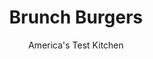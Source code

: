 ---
layout: ../../layouts/MarkdownPostLayout.astro
title: Brunch Burgers
author: America's Test Kitchen
pubDate: 2023-03-15
description: "The perfect burgers for early Sunday morning, late Saturday night, and any time in between."
image_url: https://res.cloudinary.com/hksqkdlah/image/upload/ar_1:1,c_fill,dpr_2.0,f_auto,fl_lossy.progressive.strip_profile,g_faces:auto,q_auto:low,w_344/SFS_BrunchBurgers_082_webtho
tags: ["Main Courses","Pork","Eggs","Cheese","Beef","Sandwiches","Breakfast & Brunch"]
calories: 4195
protein: 50
carbohydrates: 27
fats: 80
fiber: 1
ingredients: ["1/2 cup, mayonnaise","1–1 1/2 tablespoons, minced canned chipotle chile in adobo sauce","1 tablespoon, Worcestershire sauce","1 tablespoon, maple syrup (optional)","3/4 teaspoon, pepper, divided","1 pound, 85 percent lean ground beef","8 ounces, bulk breakfast sausage","4 slices, thick-cut bacon, halved crosswise","1/4 teaspoon plus pinch, table salt, divided","4 slices, cheddar cheese (4 ounces)","4 , large eggs","4 brioche, hamburger buns, toasted"]
serves: 4
time: "1 hour"
instructions: ["Combine mayonnaise; chipotle; Worcestershire; maple syrup, if using; and ½ teaspoon pepper in bowl. Set aside.","Combine ground beef and sausage in large bowl and knead with your hands until roughly combined. Divide meat mixture into 4 equal portions, then shape each portion into 4½-inch-wide patty. Using your fingertips, press center of each patty to create slight divot. (Patties can be covered with plastic wrap and refrigerated for up to 24 hours.)","Cook bacon in 12-inch nonstick skillet over medium heat, flipping occasionally, until crispy, 8 to 10 minutes. Transfer bacon to paper towel–lined plate. Pour off and reserve all but 1 teaspoon fat from skillet.","Heat fat left in skillet over medium-high heat until just smoking. Sprinkle patties with ¼ teaspoon salt and remaining ¼ teaspoon pepper. Transfer patties to skillet and cook until well browned on first side, 4 to 6 minutes. Flip patties, top with cheddar, and reduce heat to medium-low. Continue to cook until browned on second side and meat registers 160 degrees, 5 to 7 minutes longer.","Transfer burgers to second paper towel–lined plate. Pour off fat from skillet. Wipe skillet clean with paper towels.","Crack eggs into 2 small bowls (2 eggs per bowl) and sprinkle with remaining pinch salt. Add 1 tablespoon reserved bacon fat to now-empty skillet and heat over medium-high heat until shimmering. Swirl to coat skillet with fat, then, working quickly, pour 1 bowl of eggs in 1 side of skillet and second bowl of eggs in other side. Cover and cook for 1 minute. Remove skillet from heat and let sit, covered, for 15 to 45 seconds for runny yolks (white around edge of yolk will be barely opaque), 45 to 60 seconds for soft but set yolks, or about 2 minutes for medium-set yolks.","Spread mayonnaise mixture on cut sides of buns. Place burgers on bun bottoms, then top with bacon, eggs, and bun tops. Serve."]
nutrition: ["766 mg Potassium, K","593 mg Phosphorus, P","327 mg Calcium, Ca","5 mg Iron, Fe","58 mg Magnesium, Mg","1390 mg Sodium, Na","8 mg Zinc, Zn","80 g Total lipid (fat)","11 mg Niacin","28 g Fatty acids, total monounsaturated","20 g Fatty acids, total polyunsaturated","2 mg Vitamin C, total ascorbic acid","2 µg Vitamin D (D2 + D3)","362 mg Cholesterol","25 g Fatty acids, total saturated","1 g Fatty acids, total trans","1 g Fiber, total dietary","36 µg Folic acid","50 µg Folate, food","7 g Sugars, total","4 µg Vitamin K (phylloquinone)","189 g Water","27 g Carbohydrate, by difference","111 µg Folate, DFE","50 g Protein","1 mg Vitamin E (alpha-tocopherol)","3 µg Vitamin B-12","193 µg Vitamin A, RAE","1048 kcal Energy","3 g Sugars, added","4195 calories"]
notes: "If you’re spice averse, use less chipotle chile. We like the sweetness that maple syrup adds to the sauce, but you can omit it for a more savory flavor. You can use 80 percent lean ground beef here, but the burgers will exude more fat while they cook. If desired, serve these burgers on Everything Bagel–Seasoned Buns. We like to serve these burgers as is, but they’re also good topped with your favorite burger fixings (such as lettuce, tomatoes, pickles, or sauteed onions) or thinly sliced apples."
---